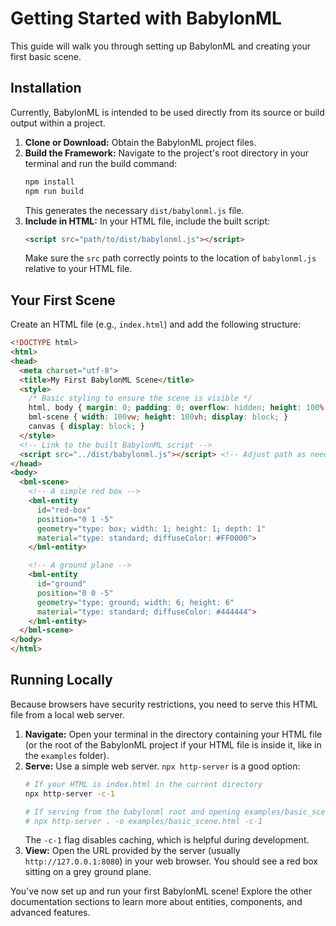 # Getting Started with BabylonML

This guide will walk you through setting up BabylonML and creating your first basic scene.

## Installation

Currently, BabylonML is intended to be used directly from its source or build output within a project.

1.  **Clone or Download:** Obtain the BabylonML project files.
2.  **Build the Framework:** Navigate to the project's root directory in your terminal and run the build command:
    ```bash
    npm install
    npm run build
    ```
    This generates the necessary `dist/babylonml.js` file.
3.  **Include in HTML:** In your HTML file, include the built script:
    ```html
    <script src="path/to/dist/babylonml.js"></script>
    ```
    Make sure the `src` path correctly points to the location of `babylonml.js` relative to your HTML file.

## Your First Scene

Create an HTML file (e.g., `index.html`) and add the following structure:

```html
<!DOCTYPE html>
<html>
<head>
  <meta charset="utf-8">
  <title>My First BabylonML Scene</title>
  <style>
    /* Basic styling to ensure the scene is visible */
    html, body { margin: 0; padding: 0; overflow: hidden; height: 100%; width: 100%; }
    bml-scene { width: 100vw; height: 100vh; display: block; }
    canvas { display: block; }
  </style>
  <!-- Link to the built BabylonML script -->
  <script src="../dist/babylonml.js"></script> <!-- Adjust path as needed -->
</head>
<body>
  <bml-scene>
    <!-- A simple red box -->
    <bml-entity
      id="red-box"
      position="0 1 -5"
      geometry="type: box; width: 1; height: 1; depth: 1"
      material="type: standard; diffuseColor: #FF0000">
    </bml-entity>

    <!-- A ground plane -->
    <bml-entity
      id="ground"
      position="0 0 -5"
      geometry="type: ground; width: 6; height: 6"
      material="type: standard; diffuseColor: #444444">
    </bml-entity>
  </bml-scene>
</body>
</html>
```

## Running Locally

Because browsers have security restrictions, you need to serve this HTML file from a local web server.

1.  **Navigate:** Open your terminal in the directory containing your HTML file (or the root of the BabylonML project if your HTML file is inside it, like in the `examples` folder).
2.  **Serve:** Use a simple web server. `npx http-server` is a good option:
    ```bash
    # If your HTML is index.html in the current directory
    npx http-server -c-1

    # If serving from the babylonml root and opening examples/basic_scene.html
    # npx http-server . -o examples/basic_scene.html -c-1
    ```
    The `-c-1` flag disables caching, which is helpful during development.
3.  **View:** Open the URL provided by the server (usually `http://127.0.0.1:8080`) in your web browser. You should see a red box sitting on a grey ground plane.

You've now set up and run your first BabylonML scene! Explore the other documentation sections to learn more about entities, components, and advanced features.
